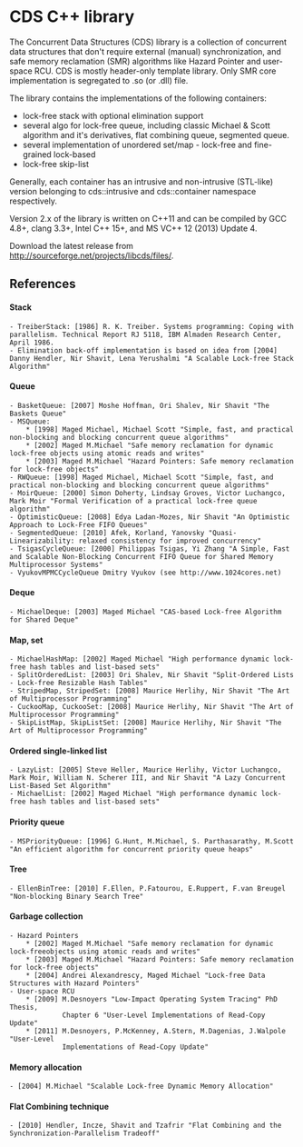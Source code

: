 CDS C++ library
===============

The Concurrent Data Structures (CDS) library is a collection of concurrent data structures 
that don't require external (manual) synchronization, and safe memory reclamation (SMR) 
algorithms like Hazard Pointer and user-space RCU. CDS is mostly header-only template library. 
Only SMR core implementation is segregated to .so (or .dll) file.

The library contains the implementations of the following containers:
  - lock-free stack with optional elimination support
  - several algo for lock-free queue, including classic Michael & Scott algorithm and it's derivatives,
    flat combining queue, segmented queue.
  - several implementation of unordered set/map - lock-free and fine-grained lock-based
  - lock-free skip-list
  
Generally, each container has an intrusive and non-intrusive (STL-like) version belonging to 
cds::intrusive and cds::container namespace respectively.

Version 2.x of the library is written on C++11 and can be compiled by GCC 4.8+, clang 3.3+, Intel C++ 15+, 
and MS VC++ 12 (2013) Update 4.

Download the latest release from http://sourceforge.net/projects/libcds/files/.

References
----------
#### Stack
    - TreiberStack: [1986] R. K. Treiber. Systems programming: Coping with parallelism. Technical Report RJ 5118, IBM Almaden Research Center, April 1986.
    - Elimination back-off implementation is based on idea from [2004] Danny Hendler, Nir Shavit, Lena Yerushalmi "A Scalable Lock-free Stack Algorithm"
        
#### Queue
    - BasketQueue: [2007] Moshe Hoffman, Ori Shalev, Nir Shavit "The Baskets Queue"
    - MSQueue:
        * [1998] Maged Michael, Michael Scott "Simple, fast, and practical non-blocking and blocking concurrent queue algorithms"
        * [2002] Maged M.Michael "Safe memory reclamation for dynamic lock-free objects using atomic reads and writes"
        * [2003] Maged M.Michael "Hazard Pointers: Safe memory reclamation for lock-free objects"
    - RWQueue: [1998] Maged Michael, Michael Scott "Simple, fast, and practical non-blocking and blocking concurrent queue algorithms"
    - MoirQueue: [2000] Simon Doherty, Lindsay Groves, Victor Luchangco, Mark Moir "Formal Verification of a practical lock-free queue algorithm"
    - OptimisticQueue: [2008] Edya Ladan-Mozes, Nir Shavit "An Optimistic Approach to Lock-Free FIFO Queues"
    - SegmentedQueue: [2010] Afek, Korland, Yanovsky "Quasi-Linearizability: relaxed consistency for improved concurrency"
    - TsigasCycleQueue: [2000] Philippas Tsigas, Yi Zhang "A Simple, Fast and Scalable Non-Blocking Concurrent FIFO Queue for Shared Memory Multiprocessor Systems"
    - VyukovMPMCCycleQueue Dmitry Vyukov (see http://www.1024cores.net)

#### Deque
    - MichaelDeque: [2003] Maged Michael "CAS-based Lock-free Algorithm for Shared Deque"

#### Map, set
    - MichaelHashMap: [2002] Maged Michael "High performance dynamic lock-free hash tables and list-based sets"
    - SplitOrderedList: [2003] Ori Shalev, Nir Shavit "Split-Ordered Lists - Lock-free Resizable Hash Tables"
    - StripedMap, StripedSet: [2008] Maurice Herlihy, Nir Shavit "The Art of Multiprocessor Programming"
    - CuckooMap, CuckooSet: [2008] Maurice Herlihy, Nir Shavit "The Art of Multiprocessor Programming"
    - SkipListMap, SkipListSet: [2008] Maurice Herlihy, Nir Shavit "The Art of Multiprocessor Programming"
        
#### Ordered single-linked list
    - LazyList: [2005] Steve Heller, Maurice Herlihy, Victor Luchangco, Mark Moir, William N. Scherer III, and Nir Shavit "A Lazy Concurrent List-Based Set Algorithm"
    - MichaelList: [2002] Maged Michael "High performance dynamic lock-free hash tables and list-based sets"

#### Priority queue
    - MSPriorityQueue: [1996] G.Hunt, M.Michael, S. Parthasarathy, M.Scott "An efficient algorithm for concurrent priority queue heaps"

#### Tree
    - EllenBinTree: [2010] F.Ellen, P.Fatourou, E.Ruppert, F.van Breugel "Non-blocking Binary Search Tree"

#### Garbage collection
    - Hazard Pointers
        * [2002] Maged M.Michael "Safe memory reclamation for dynamic lock-freeobjects using atomic reads and writes"
        * [2003] Maged M.Michael "Hazard Pointers: Safe memory reclamation for lock-free objects"
        * [2004] Andrei Alexandrescy, Maged Michael "Lock-free Data Structures with Hazard Pointers"
    - User-space RCU
        * [2009] M.Desnoyers "Low-Impact Operating System Tracing" PhD Thesis,
                 Chapter 6 "User-Level Implementations of Read-Copy Update"
        * [2011] M.Desnoyers, P.McKenney, A.Stern, M.Dagenias, J.Walpole "User-Level
                 Implementations of Read-Copy Update"

#### Memory allocation 
    - [2004] M.Michael "Scalable Lock-free Dynamic Memory Allocation"

#### Flat Combining technique
    - [2010] Hendler, Incze, Shavit and Tzafrir "Flat Combining and the Synchronization-Parallelism Tradeoff"

